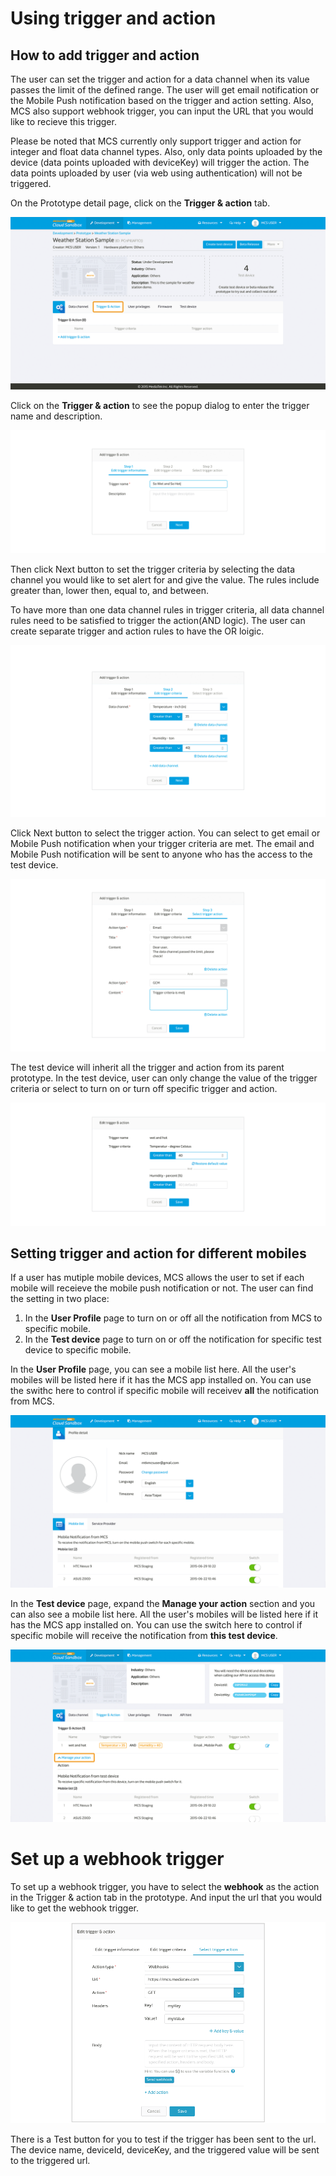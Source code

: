 # Using trigger and action

## How to add trigger and action

The user can set the trigger and action for a data channel when its value passes the limit of the defined range. The user will get email notification or the Mobile Push notification based on the trigger and action setting. Also, MCS also support webhook trigger, you can input the URL that you would like to recieve this trigger.

Please be noted that MCS currently only support trigger and action for integer and float data channel types. Also, only data points uploaded by the device (data points uploaded with deviceKey) will trigger the action. The data points uploaded by user (via web using authentication) will not be triggered.


On the Prototype detail page, click on the **Trigger & action** tab.

![](../images/Trigger/img_trigger_01.png)

Click on the **Trigger & action** to see the popup dialog to enter the trigger name and description.

![](../images/Trigger/img_trigger_02.png)

Then click Next button to set the trigger criteria by selecting the data channel you would like to set alert for and give the value. The rules include greater than, lower then, equal to, and between.

To have more than one data channel rules in trigger criteria, all data channel rules need to be satisfied to trigger the action(AND logic). The user can create separate trigger and action rules to have the OR loigic.

![](../images/Trigger/img_trigger_03.png)

Click Next button to select the trigger action. You can select to get email or Mobile Push notification when your trigger criteria are met. The email and Mobile Push notification will be sent to anyone who has the access to the test device.


![](../images/Trigger/img_trigger_04.png)

The test device will inherit all the trigger and action from its parent prototype. In the test device, user can only change the value of the trigger criteria or select to turn on or turn off specific trigger and action.

![](../images/Trigger/img_trigger_05.png)

## Setting trigger and action for different mobiles

If a user has mutiple mobile devices, MCS allows the user to set if each mobile will receieve the mobile push notification or not. The user can find the setting in two place:

1. In the **User Profile** page to turn on or off all the notification from MCS to specific mobile.
2. In the **Test device** page to turn on or off the notification for specific test device to specific mobile.

In the **User Profile** page, you can see a mobile list here. All the user's mobiles will be listed here if it has the MCS app installed on. You can use the swithc here to control if specific mobile will receivev **all** the notification from MCS.

![](../images/Trigger/img_trigger_06.png)

In the **Test device** page, expand the **Manage your action** section and you can also see a mobile list here. All the user's mobiles will be listed here if it has the MCS app installed on. You can use the switch here to control if specific mobile will receive the notification from **this test device**.

![](../images/Trigger/img_trigger_07.png)



# Set up a webhook trigger

To set up a webhook trigger, you have to select the **webhook** as the action in the Trigger & action tab in the prototype. And input the url that you would like to get the webhook trigger.

![](../images/Trigger/img_trigger_08.png)

There is a Test button for you to test if the trigger has been sent to the url. The device name, deviceId, deviceKey, and the triggered value will be sent to the triggered url.


